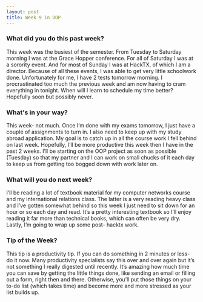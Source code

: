 ```yaml
---
layout: post
title: Week 9 in OOP
---
```


### What did you do this past week?
This week was the busiest of the semester. From Tuesday to Saturday morning I was at the Grace Hopper conference. For all of Saturday I was at a sorority event. And for most of Sunday I was at HackTX, of which I am a director. Because of all these events, I was able to get very little schoolwork done. Unfortunately for me, I have 2 tests tomorrow morning. I procrastinated too much the previous week and am now having to cram everything in tonight. When will I learn to schedule my time better? Hopefully soon but possibly never.

### What's in your way?
This week- not much. Once I’m done with my exams tomorrow, I just have a couple of assignments to turn in. I also need to keep up with my study abroad application. My goal is to catch up in all the course work I fell behind on last week. Hopefully, I’ll be more productive this week then I have in the past 2 weeks. I’ll be starting on the OOP project as soon as possible (Tuesday) so that my partner and I can work on small chucks of it each day to keep us from getting too bogged down with work later on.

### What will you do next week?
I’ll be reading a lot of textbook material for my computer networks course and my international relations class. The latter is a very reading heavy class and I’ve gotten somewhat behind so this week I just need to sit down for an hour or so each day and read. It’s a pretty interesting textbook so I’ll enjoy reading it far more than technical books, which can often be very dry. Lastly, I’m going to wrap up some post- hacktx work. 
 
### Tip of the Week?
This tip is a productivity tip. If you can do something in 2 minutes or less- do it now. Many productivity specialists say this over and over again but it’s not something I really digested until recently. It’s amazing how much time you can save by getting the little things done, like sending an email or filling out a form, right then and there. Otherwise, you’ll put those things on your to-do list (which takes time) and become more and more stressed as your list builds up. 
